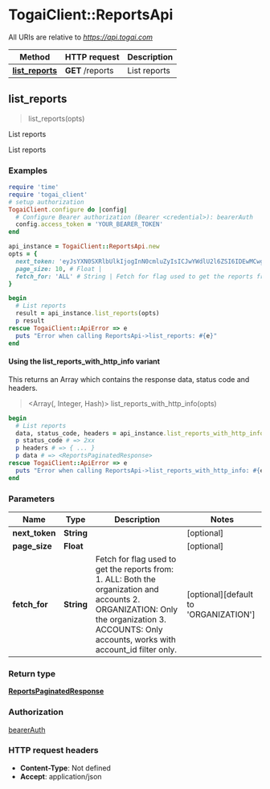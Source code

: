 # TogaiClient::ReportsApi

All URIs are relative to *https://api.togai.com*

| Method | HTTP request | Description |
| ------ | ------------ | ----------- |
| [**list_reports**](ReportsApi.md#list_reports) | **GET** /reports | List reports |


## list_reports

> <ReportsPaginatedResponse> list_reports(opts)

List reports

List reports

### Examples

```ruby
require 'time'
require 'togai_client'
# setup authorization
TogaiClient.configure do |config|
  # Configure Bearer authorization (Bearer <credential>): bearerAuth
  config.access_token = 'YOUR_BEARER_TOKEN'
end

api_instance = TogaiClient::ReportsApi.new
opts = {
  next_token: 'eyJsYXN0SXRlbUlkIjogInN0cmluZyIsICJwYWdlU2l6ZSI6IDEwMCwgInNvcnRPcmRlciI6ICJhc2MifQ==', # String | 
  page_size: 10, # Float | 
  fetch_for: 'ALL' # String | Fetch for flag used to get the reports from: 1. ALL: Both the organization and accounts 2. ORGANIZATION: Only the organization 3. ACCOUNTS: Only accounts, works with account_id filter only. 
}

begin
  # List reports
  result = api_instance.list_reports(opts)
  p result
rescue TogaiClient::ApiError => e
  puts "Error when calling ReportsApi->list_reports: #{e}"
end
```

#### Using the list_reports_with_http_info variant

This returns an Array which contains the response data, status code and headers.

> <Array(<ReportsPaginatedResponse>, Integer, Hash)> list_reports_with_http_info(opts)

```ruby
begin
  # List reports
  data, status_code, headers = api_instance.list_reports_with_http_info(opts)
  p status_code # => 2xx
  p headers # => { ... }
  p data # => <ReportsPaginatedResponse>
rescue TogaiClient::ApiError => e
  puts "Error when calling ReportsApi->list_reports_with_http_info: #{e}"
end
```

### Parameters

| Name | Type | Description | Notes |
| ---- | ---- | ----------- | ----- |
| **next_token** | **String** |  | [optional] |
| **page_size** | **Float** |  | [optional] |
| **fetch_for** | **String** | Fetch for flag used to get the reports from: 1. ALL: Both the organization and accounts 2. ORGANIZATION: Only the organization 3. ACCOUNTS: Only accounts, works with account_id filter only.  | [optional][default to &#39;ORGANIZATION&#39;] |

### Return type

[**ReportsPaginatedResponse**](ReportsPaginatedResponse.md)

### Authorization

[bearerAuth](../README.md#bearerAuth)

### HTTP request headers

- **Content-Type**: Not defined
- **Accept**: application/json

